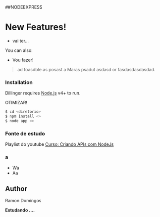 ##NODEEXPRESS




# New Features!

  - vai ter...



You can also:
  - Vou fazer!




> ad
> foasdble
> as posast a
> Maras
> psadut
> asdasd
> or fasdasdasdasdad.




### Installation

Dillinger requires [Node.js](https://nodejs.org/) v4+ to run.

OTIMIZAR!

```sh
$ cd <diretorio>
$ npm install <>
$ node app <>
```

### Fonte de estudo
Playlist do youtube  [Curso: Criando APIs com NodeJs](https://www.youtube.com/playlist?list=PLHlHvK2lnJndvvycjBqQAbgEDqXxKLoqn)


### a

 - Wa
 - Aa

Author
----
Ramon Domingos



**Estudando ....**

